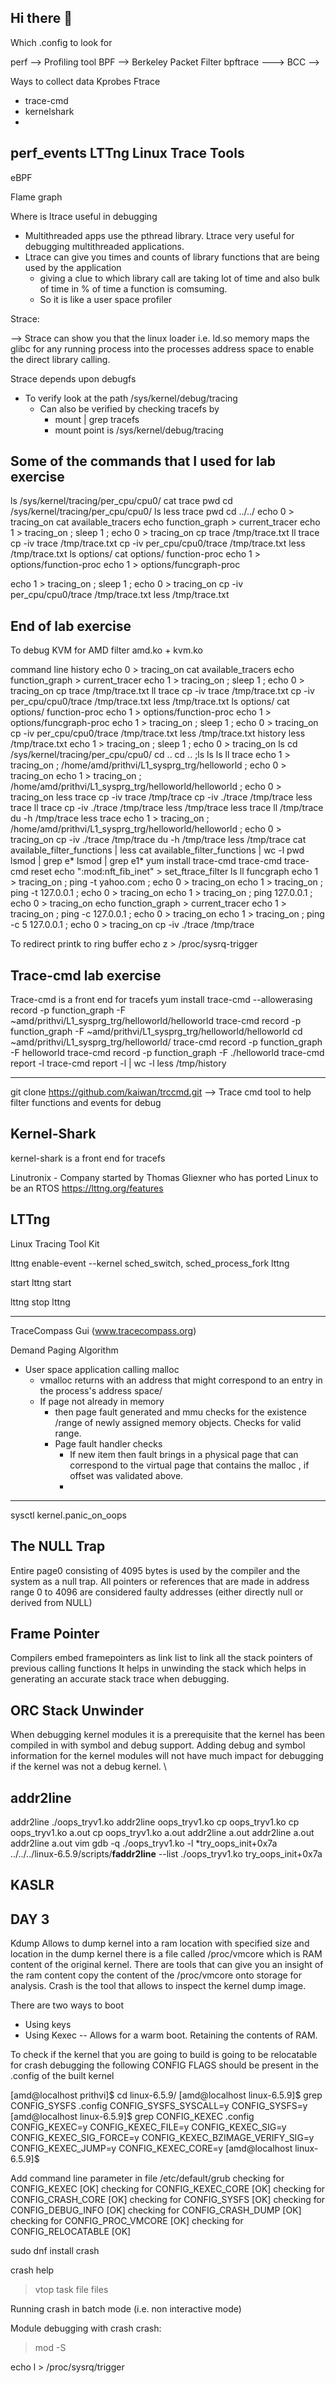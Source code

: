 ## Hi there 👋

<!--
**PrithivishS/PrithivishS** is a ✨ _special_ ✨ repository because its `README.md` (this file) appears on your GitHub profile.

Here are some ideas to get you started:

- 🔭 I’m currently working on ...
- 🌱 I’m currently learning ...
- 👯 I’m looking to collaborate on ...
- 🤔 I’m looking for help with ...
- 💬 Ask me about ...
- 📫 How to reach me: ...
- 😄 Pronouns: ...
- ⚡ Fun fact: ...

Linux Debugging 
Day 2 
----------
Core Linux Tracers: 
Enabling Ftrace --> Which .config to look for 
perf --> Profiling tool 
BPF --> Berkeley Packet Filter
bpftrace --->
BCC  --> 


Ways to collect data
Kprobes
Ftrace
   - trace-cmd
   - kernelshark
   - 
perf_events
LTTng Linux Trace Tools
   - 
eBPF 

Flame graph


Where is ltrace useful in debugging
- Multithreaded apps use the pthread library. Ltrace very useful for debugging multithreaded applications.
- Ltrace can give you times and counts of library functions that are being used by the application
   - giving a clue to which library call are taking lot of time and also bulk of time in % of time a function is comsuming.
   - So it is like a user space profiler
 

Strace: 


-->
Strace can show you that the linux loader i.e. ld.so memory maps the glibc for any running process into the processes address space to enable the direct library calling. 

Strace depends upon debugfs 
- To verify look at the path /sys/kernel/debug/tracing
   - Can also be verified by checking tracefs by
      -  mount | grep tracefs
      -  mount point is  /sys/kernel/debug/tracing      


Some of the commands that I used for lab exercise
--------------------------------------------------
ls /sys/kernel/tracing/per_cpu/cpu0/
cat trace
pwd
cd /sys/kernel/tracing/per_cpu/cpu0/
ls
less trace
pwd
cd ../../
 echo 0 > tracing_on
cat available_tracers
echo function_graph > current_tracer
echo 1 > tracing_on ; sleep 1 ; echo 0 > tracing_on
cp trace /tmp/trace.txt
ll trace
cp -iv trace /tmp/trace.txt
cp -iv per_cpu/cpu0/trace  /tmp/trace.txt
less /tmp/trace.txt
ls options/
cat options/ function-proc
echo 1 > options/function-proc
echo 1 > options/funcgraph-proc

echo 1 > tracing_on ; sleep 1 ; echo 0 > tracing_on
cp -iv per_cpu/cpu0/trace  /tmp/trace.txt
less /tmp/trace.txt

End of lab exercise
--------------------------------------------------

To debug KVM for AMD 
filter amd.ko + kvm.ko 


command line history
 echo 0 > tracing_on
cat available_tracers
echo function_graph > current_tracer
echo 1 > tracing_on ; sleep 1 ; echo 0 > tracing_on
cp trace /tmp/trace.txt
ll trace
cp -iv trace /tmp/trace.txt
cp -iv per_cpu/cpu0/trace  /tmp/trace.txt
less /tmp/trace.txt
ls options/
cat options/ function-proc
echo 1 > options/function-proc
echo 1 > options/funcgraph-proc
echo 1 > tracing_on ; sleep 1 ; echo 0 > tracing_on
cp -iv per_cpu/cpu0/trace  /tmp/trace.txt
less /tmp/trace.txt
history
less /tmp/trace.txt
 echo 1 > tracing_on ; sleep 1 ; echo 0 > tracing_on
 ls
 cd /sys/kernel/tracing/per_cpu/cpu0/
 cd ..
 cd ..
 ;ls
 ls
 ls
 ll trace
 echo 1 > tracing_on ; /home/amd/prithvi/L1_sysprg_trg/helloworld  ; echo 0 > tracing_on
 echo 1 > tracing_on ; /home/amd/prithvi/L1_sysprg_trg/helloworld/helloworld  ; echo 0 > tracing_on
 less trace
 cp -iv trace /tmp/trace
 cp -iv ./trace /tmp/trace
 less trace
 ll trace
 cp -iv ./trace /tmp/trace
 less /tmp/trace
 less trace
 ll /tmp/trace
 du -h /tmp/trace
 less trace
 echo 1 > tracing_on ; /home/amd/prithvi/L1_sysprg_trg/helloworld/helloworld  ; echo 0 > tracing_on
 cp -iv ./trace /tmp/trace
 du -h /tmp/trace
 less  /tmp/trace
 cat available_filter_functions | less
 cat available_filter_functions | wc -l
 pwd
 lsmod | grep e*
 lsmod | grep e1*
yum install trace-cmd
trace-cmd
trace-cmd reset
echo ":mod:nft_fib_inet"  > set_ftrace_filter
ls
ll funcgraph
echo 1 > tracing_on ; ping -t yahoo.com   ; echo 0 > tracing_on
echo 1 > tracing_on ; ping -t 127.0.0.1   ; echo 0 > tracing_on
echo 1 > tracing_on ; ping  127.0.0.1   ; echo 0 > tracing_on
echo function_graph > current_tracer
echo 1 > tracing_on ; ping -c 127.0.0.1   ; echo 0 > tracing_on
echo 1 > tracing_on ; ping -c 5 127.0.0.1   ; echo 0 > tracing_on
cp -iv ./trace /tmp/trace

To redirect printk to ring buffer 
 echo z > /proc/sysrq-trigger

Trace-cmd lab exercise
--------------------------------------
Trace-cmd is a front end for tracefs 
yum install trace-cmd --allowerasing
record -p  function_graph -F ~amd/prithvi/L1_sysprg_trg/helloworld/helloworld
trace-cmd record -p  function_graph -F ~amd/prithvi/L1_sysprg_trg/helloworld/helloworld
cd ~amd/prithvi/L1_sysprg_trg/helloworld/
trace-cmd record -p  function_graph -F helloworld
trace-cmd record -p  function_graph -F ./helloworld
trace-cmd report -l
trace-cmd report -l | wc -l
less /tmp/history

------------------------------------------------
git clone https://github.com/kaiwan/trccmd.git  --> Trace cmd tool to help filter functions and events for debug

Kernel-Shark
------------------
kernel-shark is a front end for tracefs


Linutronix - Company started by Thomas Gliexner who has ported Linux to be an RTOS
https://lttng.org/features



LTTng
-----------------------------------
Linux Tracing Tool Kit

lttng enable-event --kernel sched_switch, sched_process_fork
lttng 

start
lttng start

lttng stop
lttng 


-------------------------------------------
TraceCompass Gui (www.tracecompass.org)

Demand Paging Algorithm
- User space application calling malloc
     -  vmalloc returns with an address that might correspond to an entry in the process's address space/ 
     -  If page not already in memory
          - then page fault generated and mmu checks for the existence /range  of newly assigned memory objects. Checks for valid range.  
          - Page fault handler checks
               - If new item then fault brings in a physical page that can correspond to the virtual page that contains the  malloc , if offset was validated above.
               - 
           


****
sysctl kernel.panic_on_oops

The NULL Trap
-------------------
Entire page0 consisting of 4095 bytes is used by the compiler and the system as a null trap. 
All pointers or references that are made in address range 0 to 4096 are considered faulty addresses (either directly null or derived from NULL) 

Frame Pointer
---------------------
Compilers embed framepointers as link list to link all the stack pointers of previous calling functions
It helps in unwinding the stack which helps in generating an accurate stack trace when debugging. 

ORC Stack Unwinder
------------------------


When debugging kernel modules it is a prerequisite that the kernel has been compiled in with symbol and debug support. 
Adding debug and symbol information for the kernel modules will not have much impact for debugging if the kernel was not a debug kernel. \

addr2line
----------------------
addr2line ./oops_tryv1.ko
addr2line oops_tryv1.ko
cp oops_tryv1.ko
cp oops_tryv1.ko a.out
cp oops_tryv1.ko a.out
addr2line a.out
addr2line a.out
addr2line a.out
vim
gdb -q ./oops_tryv1.ko
   -l *try_oops_init+0x7a
../../../linux-6.5.9/scripts/**faddr2line** --list ./oops_tryv1.ko  try_oops_init+0x7a

KASLR 
------


DAY 3
------------
Kdump 
Allows to dump kernel into a ram location with specified size and location
in the dump kernel there is a file called /proc/vmcore which is RAM content of the original kernel.  There are tools that can give you an insight of the ram content
copy the content of the /proc/vmcore onto storage for analysis.  Crash is the tool that allows to inspect the kernel dump image. 

There are two ways to boot 
- Using keys
- Using Kexec -- Allows for a warm boot. Retaining the contents of RAM.

To check if the kernel that you are going to build is going to be relocatable for crash debugging the following CONFIG FLAGS should be present in the .config 
of the built kernel

[amd@localhost prithvi]$ cd linux-6.5.9/
[amd@localhost linux-6.5.9]$ grep CONFIG_SYSFS .config
CONFIG_SYSFS_SYSCALL=y
CONFIG_SYSFS=y
[amd@localhost linux-6.5.9]$ grep CONFIG_KEXEC .config
CONFIG_KEXEC=y
CONFIG_KEXEC_FILE=y
CONFIG_KEXEC_SIG=y
CONFIG_KEXEC_SIG_FORCE=y
CONFIG_KEXEC_BZIMAGE_VERIFY_SIG=y
CONFIG_KEXEC_JUMP=y
CONFIG_KEXEC_CORE=y
[amd@localhost linux-6.5.9]$

Add command line parameter in file /etc/default/grub
checking for CONFIG_KEXEC             [OK]
checking for CONFIG_KEXEC_CORE        [OK]
checking for CONFIG_CRASH_CORE        [OK]
checking for CONFIG_SYSFS             [OK]
checking for CONFIG_DEBUG_INFO        [OK]
checking for CONFIG_CRASH_DUMP        [OK]
checking for CONFIG_PROC_VMCORE       [OK]
checking for CONFIG_RELOCATABLE       [OK]

sudo dnf install crash

crash help
   >vtop
   >task
   >file
   >files
   >  

Running crash in batch mode (i.e. non interactive mode)

Module debugging with crash
crash: 
   > mod -S    

echo l > /proc/sysrq/trigger

